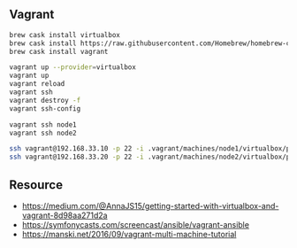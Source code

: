 ## Vagrant

```bash
brew cask install virtualbox
brew cask install https://raw.githubusercontent.com/Homebrew/homebrew-cask/7e703e0466a463fe26ab4e253e28baa9c20d5f36/Casks/virtualbox.rb
brew cask install vagrant

vagrant up --provider=virtualbox
vagrant up
vagrant reload
vagrant ssh
vagrant destroy -f
vagrant ssh-config

vagrant ssh node1
vagrant ssh node2

ssh vagrant@192.168.33.10 -p 22 -i .vagrant/machines/node1/virtualbox/private_key
ssh vagrant@192.168.33.20 -p 22 -i .vagrant/machines/node2/virtualbox/private_key
```

## Resource

- https://medium.com/@AnnaJS15/getting-started-with-virtualbox-and-vagrant-8d98aa271d2a
- https://symfonycasts.com/screencast/ansible/vagrant-ansible
- https://manski.net/2016/09/vagrant-multi-machine-tutorial